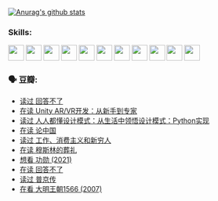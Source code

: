 
[![Anurag's github stats](https://github-readme-stats.vercel.app/api?username=w940853815)](https://github.com/anuraghazra/github-readme-stats)

### Skills:

<code><img height="32" src="https://cdn.jsdelivr.net/npm/simple-icons@v5/icons/python.svg"></code>
<code><img height="32" src="https://cdn.jsdelivr.net/npm/simple-icons@v5/icons/javascript.svg"></code>
<code><img height="32" src="https://cdn.jsdelivr.net/npm/simple-icons@v5/icons/django.svg"></code>
<code><img height="32" src="https://cdn.jsdelivr.net/npm/simple-icons@v5/icons/flask.svg"></code>
<code><img height="32" src="https://cdn.jsdelivr.net/npm/simple-icons@v5/icons/vuetify.svg"></code>
<code><img height="32" src="https://cdn.jsdelivr.net/npm/simple-icons@v5/icons/git.svg"></code>
<code><img height="32" src="https://cdn.jsdelivr.net/npm/simple-icons@v5/icons/docker.svg"></code>
<code><img height="32" src="https://cdn.jsdelivr.net/npm/simple-icons@v5/icons/postgresql.svg"></code>
<code><img height="32" src="https://cdn.jsdelivr.net/npm/simple-icons@v5/icons/elasticsearch.svg"></code>
<code><img height="32" src="https://cdn.jsdelivr.net/npm/simple-icons@v5/icons/macos.svg"></code>
<code><img height="32" src="https://cdn.jsdelivr.net/npm/simple-icons@v5/icons/linux.svg"></code>

### 🗣 豆瓣:

<!-- DOUBAN-ACTIVITIES:START -->
- [读过 回答不了](https://www.douban.com/people/136069238/status/3812155932/?_i=48880321)
- [在读 Unity AR/VR开发：从新手到专家](https://www.douban.com/people/136069238/status/3810864648/?_i=48880321)
- [读过 人人都懂设计模式：从生活中领悟设计模式：Python实现](https://www.douban.com/people/136069238/status/3806334005/?_i=48880321)
- [在读 论中国](https://www.douban.com/people/136069238/status/3805671678/?_i=48880322)
- [读过 工作、消费主义和新穷人](https://www.douban.com/people/136069238/status/3803834644/?_i=48880322)
- [在读 穆斯林的葬礼](https://www.douban.com/people/136069238/status/3802824932/?_i=48880322)
- [想看 功勋‎ (2021)](https://www.douban.com/people/136069238/status/3802127044/?_i=48880322)
- [在读 回答不了](https://www.douban.com/people/136069238/status/3802078489/?_i=48880322)
- [读过 普京传](https://www.douban.com/people/136069238/status/3802076688/?_i=48880322)
- [在看 大明王朝1566‎ (2007)](https://www.douban.com/people/136069238/status/3800275133/?_i=48880322)
<!-- DOUBAN-ACTIVITIES:END -->
<!--
**w940853815/w940853815** is a ✨ _special_ ✨ repository because its `README.md` (this file) appears on your GitHub profile.

Here are some ideas to get you started:

- 🔭 I’m currently working on ...
- 🌱 I’m currently learning ...
- 👯 I’m looking to collaborate on ...
- 🤔 I’m looking for help with ...
- 💬 Ask me about ...
- 📫 How to reach me: ...
- 😄 Pronouns: ...
- ⚡ Fun fact: ...
-->
